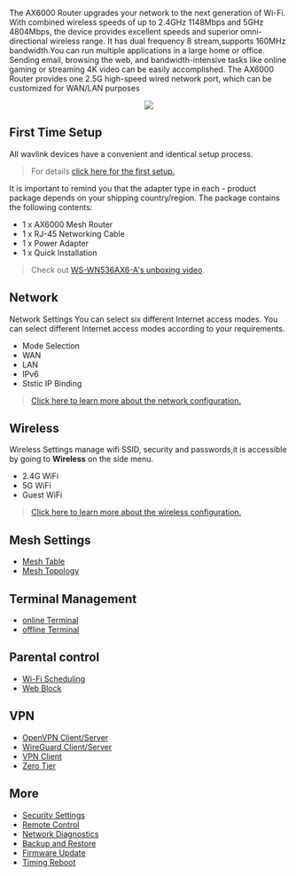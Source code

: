 
The AX6000 Router upgrades your network to the next generation of Wi-Fi. With combined wireless speeds of up to 2.4GHz 1148Mbps and 5GHz  4804Mbps, the device provides excellent speeds and superior omni-directional wireless range. It has dual frequency 8 stream,supports 160MHz bandwidth.You can run multiple applications in a large home or office. Sending email, browsing the web, and bandwidth-intensive tasks like online gaming or streaming 4K video can be easily accomplished. 
The AX6000 Router provides one 2.5G high-speed wired network port, which can be customized for WAN/LAN purposes
<div style="text-align: center;">
    <img class="boxshadow" src="/images/536ax601.png">
</div>

## First Time Setup
All wavlink devices have a convenient and identical setup process. 
> For details [click here for the first setup.](/FAQ/first_time_setup/)

It is important to remind you that the adapter type in each - product package depends on your shipping country/region.
The package contains the following contents:


- 1 x AX6000  Mesh Router
- 1 x RJ-45 Networking Cable  
- 1 x Power  Adapter 
- 1 x Quick Installation

>Check out [WS-WN536AX6-A's unboxing video](/video_library/unboxing_first_set_up/).


## Network
Network Settings You can select six different Internet access modes. You can select different Internet access modes according to your requirements.
- Mode Selection
- WAN
- LAN
- IPv6
- Ststic IP Binding
> [Click here to learn more about the network configuration.](/feature_guide/pattern_selection/)


## Wireless
Wireless Settings manage wifi SSID, security and passwords,it is accessible by going to __Wireless__ on the side menu.
- 2.4G WiFi
- 5G WiFi
- Guest WiFi
> [Click here to learn more about the wireless configuration.](/feature_guide/wireless/)

## Mesh Settings
- [Mesh Table](/feature_guide/mesh_network/)
- [Mesh Topology](/feature_guide/mesh_topo/)

## Terminal Management
- [online Terminal](/feature_guide/terminal/)
- [offline Terminal](/feature_guide/terminal/)



## Parental control
- [Wi-Fi Scheduling](/feature_guide/parental_wifi)
- [Web Block](/feature_guide/parental_ctrl)

## VPN
- [OpenVPN Client/Server](/feature_guide/openVPN/)
- [WireGuard Client/Server](/feature_guide/wiredguard/)
- [VPN Client](/feature_guide/vpnclient/)
- [Zero Tier](/feature_guide/zerotier/)
## More
- [Security Settings](/feature_guide/secure/)
- [Remote Control](/feature_guide/remote_ctrl/)
- [Network Diagnostics](/feature_guide/network_diango/)
- [Backup and Restore](/feature_guide/backup/)
- [Firmware Update](/feature_guide/firmware/)
- [Timing Reboot](/feature_guide/timing_reboot/)

